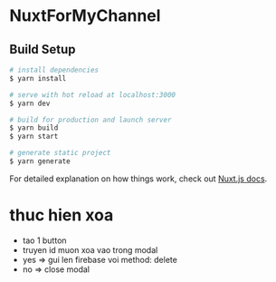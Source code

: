 # NuxtForMyChannel

## Build Setup

```bash
# install dependencies
$ yarn install

# serve with hot reload at localhost:3000
$ yarn dev

# build for production and launch server
$ yarn build
$ yarn start

# generate static project
$ yarn generate
```

For detailed explanation on how things work, check out [Nuxt.js docs](https://nuxtjs.org).


# thuc hien xoa
- tao 1 button
- truyen id muon xoa vao trong modal
- yes => gui len firebase voi method: delete
- no => close modal